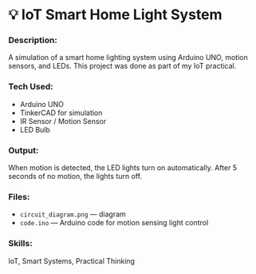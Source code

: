 # 💡 IoT Smart Home Light System

### Description:
A simulation of a smart home lighting system using Arduino UNO, motion sensors, and LEDs. This project was done as part of my IoT practical.

### Tech Used:
- Arduino UNO
- TinkerCAD for simulation
- IR Sensor / Motion Sensor
- LED Bulb

### Output:
When motion is detected, the LED lights turn on automatically. After 5 seconds of no motion, the lights turn off.

### Files:
- `circuit_diagram.png` — diagram
- `code.ino` — Arduino code for motion sensing light control

### Skills:
IoT, Smart Systems, Practical Thinking
